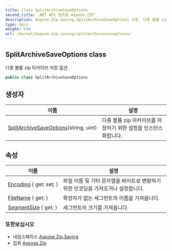 ```yaml
---
title: Class SplitArchiveSaveOptions
second_title: .NET API 참조용 Aspose.ZIP
description: Aspose.Zip.Saving.SplitArchiveSaveOptions 수업. 다중 볼륨 zip 아카이브 저장 옵션.
type: docs
weight: 610
url: /ko/net/aspose.zip.saving/splitarchivesaveoptions/
---
```

## SplitArchiveSaveOptions class

다중 볼륨 zip 아카이브 저장 옵션.

```csharp
public class SplitArchiveSaveOptions
```

## 생성자

| 이름 | 설명 |
| --- | --- |
| [SplitArchiveSaveOptions](splitarchivesaveoptions/)(string, uint) | 다중 볼륨 zip 아카이브를 저장하기 위한 설정을 인스턴스화합니다. |

## 속성

| 이름 | 설명 |
| --- | --- |
| [Encoding](../../aspose.zip.saving/splitarchivesaveoptions/encoding/) { get; set; } | 파일 이름 및 기타 문자열을 바이트로 변환하기 위한 인코딩을 가져오거나 설정합니다. |
| [FileName](../../aspose.zip.saving/splitarchivesaveoptions/filename/) { get; } | 확장자가 없는 세그먼트의 이름을 가져옵니다. |
| [SegmentSize](../../aspose.zip.saving/splitarchivesaveoptions/segmentsize/) { get; } | 세그먼트의 크기를 가져옵니다. |

### 또한보십시오

* 네임스페이스 [Aspose.Zip.Saving](../../aspose.zip.saving/)
* 집회 [Aspose.Zip](../../)


